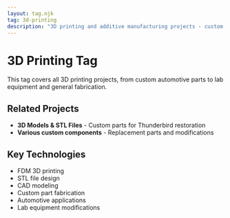 ```yaml
---
layout: tag.njk
tag: 3d-printing
description: "3D printing and additive manufacturing projects - custom parts, STL files, and fabrication"
---
```


# 3D Printing Tag

This tag covers all 3D printing projects, from custom automotive parts to lab equipment and general fabrication.

## Related Projects

- **3D Models & STL Files** - Custom parts for Thunderbird restoration
- **Various custom components** - Replacement parts and modifications

## Key Technologies

- FDM 3D printing
- STL file design
- CAD modeling
- Custom part fabrication
- Automotive applications
- Lab equipment modifications

